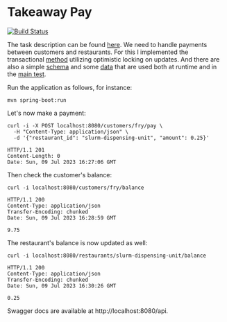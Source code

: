 # Takeaway Pay

[![Build Status](https://github.com/antivoland/jet-test/workflows/build/badge.svg)](https://github.com/antivoland/jet-test/actions/workflows/build.yml)

The task description can be found [here](TASK.md). We need to handle payments between customers and restaurants. For this I implemented the transactional [method](src/main/kotlin/antivoland/jet/service/CustomerService.kt#L30) utilizing optimistic locking on updates. And there are also a simple [schema](src/main/resources/schema.sql) and some [data](src/main/resources/data.sql) that are used both at runtime and in the [main test](src/test/kotlin/antivoland/jet/SlurmessoTest.kt).

Run the application as follows, for instance:

```shell
mvn spring-boot:run
```

Let's now make a payment:

```shell
curl -i -X POST localhost:8080/customers/fry/pay \
  -H "Content-Type: application/json" \
  -d '{"restaurant_id": "slurm-dispensing-unit", "amount": 0.25}'

HTTP/1.1 201 
Content-Length: 0
Date: Sun, 09 Jul 2023 16:27:06 GMT
```

Then check the customer's balance:

```shell
curl -i localhost:8080/customers/fry/balance

HTTP/1.1 200 
Content-Type: application/json
Transfer-Encoding: chunked
Date: Sun, 09 Jul 2023 16:28:59 GMT

9.75
```

The restaurant's balance is now updated as well:

```shell
curl -i localhost:8080/restaurants/slurm-dispensing-unit/balance

HTTP/1.1 200 
Content-Type: application/json
Transfer-Encoding: chunked
Date: Sun, 09 Jul 2023 16:30:26 GMT

0.25
```

Swagger docs are available at http://localhost:8080/api.